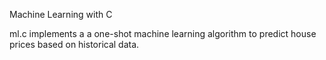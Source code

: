 Machine Learning with C

ml.c implements a a one-shot machine learning algorithm to predict house prices based on historical data.
